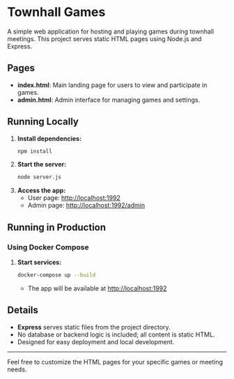 # Townhall Games

A simple web application for hosting and playing games during townhall meetings. This project serves static HTML pages using Node.js and Express.

## Pages

- **index.html**: Main landing page for users to view and participate in games.
- **admin.html**: Admin interface for managing games and settings.

## Running Locally

1. **Install dependencies:**
   ```bash
   npm install
   ```
2. **Start the server:**
   ```bash
   node server.js
   ```
3. **Access the app:**
   - User page: [http://localhost:1992](http://localhost:1992)
   - Admin page: [http://localhost:1992/admin](http://localhost:1992/admin)

## Running in Production

### Using Docker Compose

1. **Start services:**
   ```bash
   docker-compose up --build
   ```
   - The app will be available at [http://localhost:1992](http://localhost:1992)

## Details

- **Express** serves static files from the project directory.
- No database or backend logic is included; all content is static HTML.
- Designed for easy deployment and local development.

---

Feel free to customize the HTML pages for your specific games or meeting needs.
